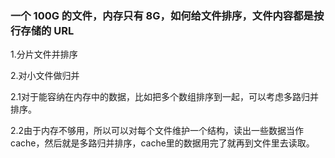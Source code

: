 ### 一个 100G 的文件，内存只有 8G，如何给文件排序，文件内容都是按行存储的 URL



1.分片文件并排序

2.对小文件做归并

2.1对于能容纳在内存中的数据，比如把多个数组排序到一起，可以考虑多路归并排序。

2.2由于内存不够用，所以可以对每个文件维护一个结构，读出一些数据当作cache，然后就是多路归并排序，cache里的数据用完了就再到文件里去读取。